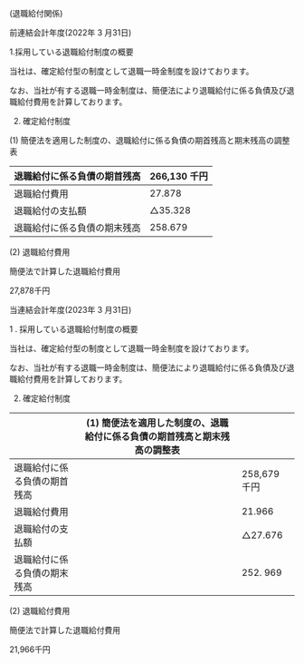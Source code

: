 (退職給付関係)

前連結会計年度(2022年 3 月31日)

1.採用している退職給付制度の概要

当社は、確定給付型の制度として退職一時金制度を設けております。

なお、当社が有する退職一時金制度は、簡便法により退職給付に係る負債及び退職給付費用を計算しております。

2. 確定給付制度

(1) 簡便法を適用した制度の、退職給付に係る負債の期首残高と期末残高の調整表

| 退職給付に係る負債の期首残高 | 266,130 千円 |
|----------------|------------|
| 退職給付費用         | 27.878     |
| 退職給付の支払額       | △35.328    |
| 退職給付に係る負債の期末残高 | 258.679    |

(2) 退職給付費用

簡便法で計算した退職給付費用

27,878千円

当連結会計年度(2023年 3 月31日)

1 . 採用している退職給付制度の概要

当社は、確定給付型の制度として退職一時金制度を設けております。

なお、当社が有する退職一時金制度は、簡便法により退職給付に係る負債及び退職給付費用を計算しております。

2. 確定給付制度

|                | (1) 簡便法を適用した制度の、退職給付に係る負債の期首残高と期末残高の調整表 |            |
|----------------|-----------------------------------------|------------|
| 退職給付に係る負債の期首残高 |                                         | 258,679 千円 |
| 退職給付費用         |                                         | 21.966     |
| 退職給付の支払額       |                                         | △27.676    |
| 退職給付に係る負債の期末残高 |                                         | 252. 969   |

(2) 退職給付費用

簡便法で計算した退職給付費用

21,966千円